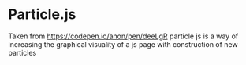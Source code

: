 # Particle.js
Taken from https://codepen.io/anon/pen/deeLgR
particle js is a way of increasing the graphical visuality of a js page with construction of new particles 
